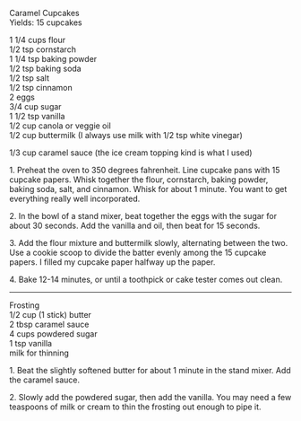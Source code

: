 
Caramel Cupcakes   
Yields: 15 cupcakes  
  
1 1/4 cups flour  
1/2 tsp cornstarch  
1 1/4 tsp baking powder  
1/2 tsp baking soda  
1/2 tsp salt  
1/2 tsp cinnamon  
2 eggs  
3/4 cup sugar  
1 1/2 tsp vanilla  
1/2 cup canola or veggie oil  
1/2 cup buttermilk (I always use milk with 1/2 tsp white vinegar)  
  
1/3 cup caramel sauce (the ice cream topping kind is what I used)  
  

1\. Preheat the oven to 350 degrees fahrenheit. Line cupcake pans with 15 cupcake papers. Whisk together the flour, cornstarch, baking powder, baking soda, salt, and cinnamon. Whisk for about 1 minute. You want to get everything really well incorporated.  
  
2\. In the bowl of a stand mixer, beat together the eggs with the sugar for about 30 seconds. Add the vanilla and oil, then beat for 15 seconds.  
  
3\. Add the flour mixture and buttermilk slowly, alternating between the two. Use a cookie scoop to divide the batter evenly among the 15 cupcake papers. I filled my cupcake paper halfway up the paper.  
  
4\. Bake 12-14 minutes, or until a toothpick or cake tester comes out clean.  

   ---

Frosting  
1/2 cup (1 stick) butter  
2 tbsp caramel sauce  
4 cups powdered sugar  
1 tsp vanilla  
milk for thinning  
  

1\. Beat the slightly softened butter for about 1 minute in the stand mixer. Add the caramel sauce.  
  
2\. Slowly add the powdered sugar, then add the vanilla. You may need a few teaspoons of milk or cream to thin the frosting out enough to pipe it.  

    